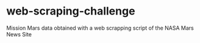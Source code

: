 # web-scraping-challenge
Mission Mars data obtained with a web scrapping script of the NASA Mars News Site
